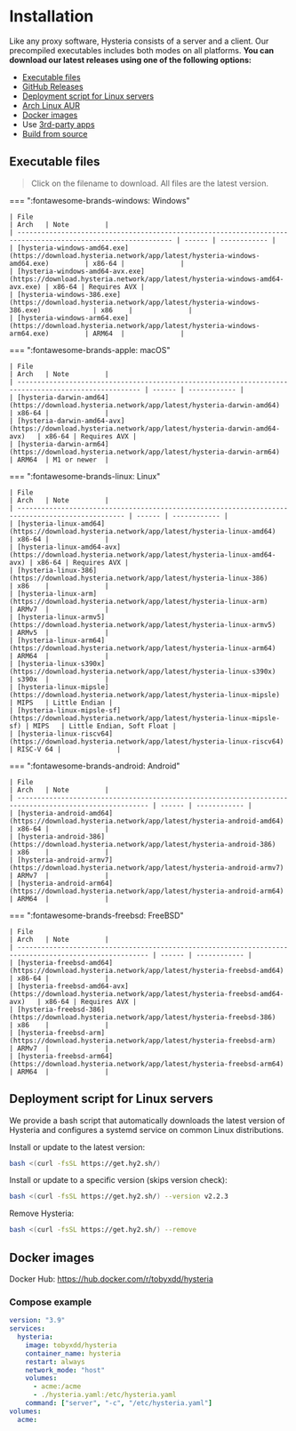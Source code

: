 # Installation

Like any proxy software, Hysteria consists of a server and a client. Our precompiled executables includes both modes on all platforms. **You can download our latest releases using one of the following options:**

- [Executable files](#executable-files)
- [GitHub Releases](https://github.com/apernet/hysteria/releases)
- [Deployment script for Linux servers](#deployment-script-for-linux-servers)
- [Arch Linux AUR](https://aur.archlinux.org/packages/hysteria)
- [Docker images](#docker-images)
- Use [3rd-party apps](3rd-party-apps.md)
- [Build from source](../developers/Build.md)

## Executable files

> Click on the filename to download. All files are the latest version.

=== ":fontawesome-brands-windows: Windows"

    | File                                                                                                          | Arch   | Note         |
    | ------------------------------------------------------------------------------------------------------------- | ------ | ------------ |
    | [hysteria-windows-amd64.exe](https://download.hysteria.network/app/latest/hysteria-windows-amd64.exe)         | x86-64 |              |
    | [hysteria-windows-amd64-avx.exe](https://download.hysteria.network/app/latest/hysteria-windows-amd64-avx.exe) | x86-64 | Requires AVX |
    | [hysteria-windows-386.exe](https://download.hysteria.network/app/latest/hysteria-windows-386.exe)             | x86    |              |
    | [hysteria-windows-arm64.exe](https://download.hysteria.network/app/latest/hysteria-windows-arm64.exe)         | ARM64  |              |

=== ":fontawesome-brands-apple: macOS"

    | File                                                                                                  | Arch   | Note         |
    | ----------------------------------------------------------------------------------------------------- | ------ | ------------ |
    | [hysteria-darwin-amd64](https://download.hysteria.network/app/latest/hysteria-darwin-amd64)           | x86-64 |              |
    | [hysteria-darwin-amd64-avx](https://download.hysteria.network/app/latest/hysteria-darwin-amd64-avx)   | x86-64 | Requires AVX |
    | [hysteria-darwin-arm64](https://download.hysteria.network/app/latest/hysteria-darwin-arm64)           | ARM64  | M1 or newer  |

=== ":fontawesome-brands-linux: Linux"

    | File                                                                                              | Arch   | Note         |
    | ------------------------------------------------------------------------------------------------- | ------ | ------------ |
    | [hysteria-linux-amd64](https://download.hysteria.network/app/latest/hysteria-linux-amd64)         | x86-64 |              |
    | [hysteria-linux-amd64-avx](https://download.hysteria.network/app/latest/hysteria-linux-amd64-avx) | x86-64 | Requires AVX |
    | [hysteria-linux-386](https://download.hysteria.network/app/latest/hysteria-linux-386)             | x86    |              |
    | [hysteria-linux-arm](https://download.hysteria.network/app/latest/hysteria-linux-arm)             | ARMv7  |              |
    | [hysteria-linux-armv5](https://download.hysteria.network/app/latest/hysteria-linux-armv5)         | ARMv5  |              |
    | [hysteria-linux-arm64](https://download.hysteria.network/app/latest/hysteria-linux-arm64)         | ARM64  |              |
    | [hysteria-linux-s390x](https://download.hysteria.network/app/latest/hysteria-linux-s390x)         | s390x  |              |
    | [hysteria-linux-mipsle](https://download.hysteria.network/app/latest/hysteria-linux-mipsle)       | MIPS   | Little Endian |
    | [hysteria-linux-mipsle-sf](https://download.hysteria.network/app/latest/hysteria-linux-mipsle-sf) | MIPS   | Little Endian, Soft Float |
    | [hysteria-linux-riscv64](https://download.hysteria.network/app/latest/hysteria-linux-riscv64)     | RISC-V 64 |              |

=== ":fontawesome-brands-android: Android"

    | File                                                                                                    | Arch   | Note         |
    | ------------------------------------------------------------------------------------------------------- | ------ | ------------ |
    | [hysteria-android-amd64](https://download.hysteria.network/app/latest/hysteria-android-amd64)           | x86-64 |              |
    | [hysteria-android-386](https://download.hysteria.network/app/latest/hysteria-android-386)               | x86    |              |
    | [hysteria-android-armv7](https://download.hysteria.network/app/latest/hysteria-android-armv7)           | ARMv7  |              |
    | [hysteria-android-arm64](https://download.hysteria.network/app/latest/hysteria-android-arm64)           | ARM64  |              |

=== ":fontawesome-brands-freebsd: FreeBSD"

    | File                                                                                                    | Arch   | Note         |
    | ------------------------------------------------------------------------------------------------------- | ------ | ------------ |
    | [hysteria-freebsd-amd64](https://download.hysteria.network/app/latest/hysteria-freebsd-amd64)           | x86-64 |              |
    | [hysteria-freebsd-amd64-avx](https://download.hysteria.network/app/latest/hysteria-freebsd-amd64-avx)   | x86-64 | Requires AVX |
    | [hysteria-freebsd-386](https://download.hysteria.network/app/latest/hysteria-freebsd-386)               | x86    |              |
    | [hysteria-freebsd-arm](https://download.hysteria.network/app/latest/hysteria-freebsd-arm)               | ARMv7  |              |
    | [hysteria-freebsd-arm64](https://download.hysteria.network/app/latest/hysteria-freebsd-arm64)           | ARM64  |              |

## Deployment script for Linux servers

We provide a bash script that automatically downloads the latest version of Hysteria and configures a systemd service on common Linux distributions.

Install or update to the latest version:

```bash
bash <(curl -fsSL https://get.hy2.sh/)
```

Install or update to a specific version (skips version check):

```bash
bash <(curl -fsSL https://get.hy2.sh/) --version v2.2.3
```

Remove Hysteria:

```bash
bash <(curl -fsSL https://get.hy2.sh/) --remove
```

## Docker images

Docker Hub: <https://hub.docker.com/r/tobyxdd/hysteria>

### Compose example

```yaml
version: "3.9"
services:
  hysteria:
    image: tobyxdd/hysteria
    container_name: hysteria
    restart: always
    network_mode: "host"
    volumes:
      - acme:/acme
      - ./hysteria.yaml:/etc/hysteria.yaml
    command: ["server", "-c", "/etc/hysteria.yaml"]
volumes:
  acme:
```
